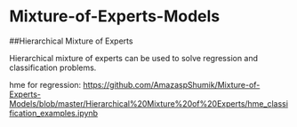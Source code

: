 # Mixture-of-Experts-Models

##Hierarchical Mixture of Experts

Hierarchical mixture of experts can be used to solve regression and classification problems.

hme for regression: https://github.com/AmazaspShumik/Mixture-of-Experts-Models/blob/master/Hierarchical%20Mixture%20of%20Experts/hme_classification_examples.ipynb




